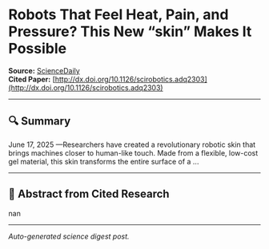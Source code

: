 # Robots That Feel Heat, Pain, and Pressure? This New “skin” Makes It Possible

**Source:** [ScienceDaily](https://www.sciencedaily.com/releases/2025/06/250616040237.htm)  
**Cited Paper:** [http://dx.doi.org/10.1126/scirobotics.adq2303](http://dx.doi.org/10.1126/scirobotics.adq2303)

---

## 🔍 Summary
June 17, 2025 —Researchers have created a revolutionary robotic skin that brings machines closer to human-like touch. Made from a flexible, low-cost gel material, this skin transforms the entire surface of a ...

---

## 📄 Abstract from Cited Research
nan

---

*Auto-generated science digest post.*
